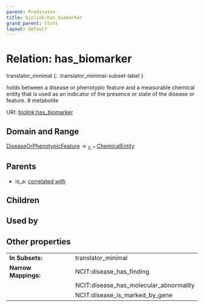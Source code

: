 ```yaml
---
parent: Predicates
title: biolink:has_biomarker
grand_parent: Slots
layout: default
---
```


# Relation: has_biomarker

translator_minimal
{: .translator_minimal-subset-label }


holds between a disease or phenotypic feature and a measurable chemical entity that is used as an indicator of the presence or state of the disease or feature. # metabolite

URI: [biolink:has_biomarker](https://w3id.org/biolink/vocab/has_biomarker)

## Domain and Range

[DiseaseOrPhenotypicFeature](DiseaseOrPhenotypicFeature.md) ->  <sub>0..\*</sub> [ChemicalEntity](ChemicalEntity.md)

## Parents

 *  is_a: [correlated with](correlated_with.md)

## Children


## Used by


## Other properties

|  |  |  |
| --- | --- | --- |
| **In Subsets:** | | translator_minimal |
| **Narrow Mappings:** | | NCIT:disease_has_finding |
|  | | NCIT:disease_has_molecular_abnormality |
|  | | NCIT:disease_is_marked_by_gene |


